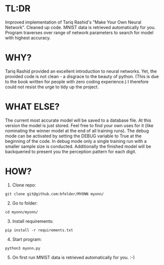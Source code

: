 # TL:DR
Improved implementation of Tariq Rashid's "Make Your Own Neural Network". Cleaned up code. MNIST data is retrieved automatically for you. Program traverses over range of network parameters to search for model with highest accuracy.

# WHY?
Tariq Rashid provided an excellent introduction to neural networks. Yet, the provided code is not clean - a disgrace to the beauty of python. (This is due to the book written for people with zero coding experience.) I therefore could not resist the urge to tidy up the project.

# WHAT ELSE?
The current most accurate model will be saved to a database file. At this version the model is just stored. Feel free to find your own uses for it (like nominating the winner model at the end of all training runs). The debug mode can be activated by setting the DEBUG variable to True at the beginning of the code. In debug mode only a single training run with a smaller sample size is conducted. Additionally the finished model will be backqueried to present you the perception pattern for each digit.

# HOW?
1. Clone repo:

```git clone git@github.com:bfelder/MYONN myonn/```

2. Go to folder:

```cd myonn/myonn/```

3. Install requirements:

```pip install -r requirements.txt``` 

4. Start program:

```python3 myonn.py```

5. On first run MNIST data is retrieved automatically for you. :-)
